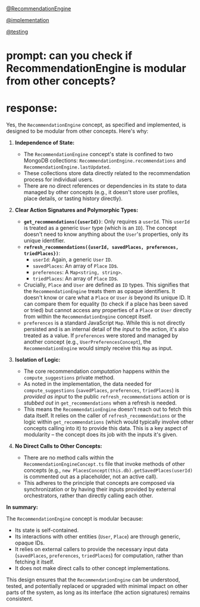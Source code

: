 [@RecommendationEngine](../concepts/RecommendationEngine/RecommendationEngine.md)

[@implementation](../concepts/RecommendationEngine/implementation.md)

[@testing](../concepts/RecommendationEngine/testing.md)

# prompt: can you check if RecommendationEngine is modular from other concepts?
# response:

Yes, the `RecommendationEngine` concept, as specified and implemented, is designed to be modular from other concepts. Here's why:

1.  **Independence of State:**
    *   The `RecommendationEngine` concept's state is confined to two MongoDB collections: `RecommendationEngine.recommendations` and `RecommendationEngine.lastUpdated`.
    *   These collections store data directly related to the recommendation process for individual users.
    *   There are no direct references or dependencies in its state to data managed by other concepts (e.g., it doesn't store user profiles, place details, or tasting history directly).

2.  **Clear Action Signatures and Polymorphic Types:**
    *   **`get_recommendations({userId})`**: Only requires a `userId`. This `userId` is treated as a generic `User` type (which is an `ID`). The concept doesn't need to know anything about the `User`'s properties, only its unique identifier.
    *   **`refresh_recommendations({userId, savedPlaces, preferences, triedPlaces})`**:
        *   `userId`: Again, a generic `User` `ID`.
        *   `savedPlaces`: An array of `Place` `ID`s.
        *   `preferences`: A `Map<string, string>`.
        *   `triedPlaces`: An array of `Place` `ID`s.
    *   Crucially, `Place` and `User` are defined as `ID` types. This signifies that the `RecommendationEngine` treats them as opaque identifiers. It doesn't know or care what a `Place` or `User` *is* beyond its unique ID. It can compare them for equality (to check if a place has been saved or tried) but cannot access any properties of a `Place` or `User` directly from within the `RecommendationEngine` concept itself.
    *   `preferences` is a standard JavaScript `Map`. While this is not directly persisted and is an internal detail of the *input* to the action, it's also treated as a value. If `preferences` were stored and managed by another concept (e.g., `UserPreferencesConcept`), the `RecommendationEngine` would simply receive this `Map` as input.

3.  **Isolation of Logic:**
    *   The core recommendation *computation* happens within the `compute_suggestions` private method.
    *   As noted in the implementation, the data needed for `compute_suggestions` (`savedPlaces`, `preferences`, `triedPlaces`) is *provided as input* to the public `refresh_recommendations` action or is *stubbed out* in `get_recommendations` when a refresh is needed.
    *   This means the `RecommendationEngine` doesn't reach out to fetch this data itself. It relies on the caller of `refresh_recommendations` or the logic within `get_recommendations` (which would typically involve other concepts calling into it) to provide this data. This is a key aspect of modularity – the concept does its job with the inputs it's given.

4.  **No Direct Calls to Other Concepts:**
    *   There are no method calls within the `RecommendationEngineConcept.ts` file that invoke methods of other concepts (e.g., `new PlacesConcept(this.db).getSavedPlaces(userId)` is commented out as a placeholder, not an active call).
    *   This adheres to the principle that concepts are composed via synchronization or by having their inputs provided by external orchestrators, rather than directly calling each other.

**In summary:**

The `RecommendationEngine` concept is modular because:

*   Its state is self-contained.
*   Its interactions with other entities (`User`, `Place`) are through generic, opaque IDs.
*   It relies on external callers to provide the necessary input data (`savedPlaces`, `preferences`, `triedPlaces`) for computation, rather than fetching it itself.
*   It does not make direct calls to other concept implementations.

This design ensures that the `RecommendationEngine` can be understood, tested, and potentially replaced or upgraded with minimal impact on other parts of the system, as long as its interface (the action signatures) remains consistent.